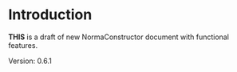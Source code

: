 # Introduction

**THIS** is a draft of new NormaConstructor document with functional features.

Version: 0.6.1

